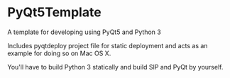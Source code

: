 # PyQt5Template
A template for developing using PyQt5 and Python 3

Includes pyqtdeploy project file for static deployment and acts as an example for doing so on Mac OS X.

You'll have to build Python 3 statically and build SIP and PyQt by yourself.
